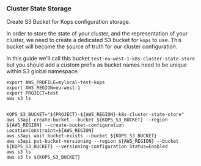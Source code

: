 ### Cluster State Storage

Create S3 Bucket for Kops configuration storage.

In order to store the state of your cluster, and the representation of your cluster, we need to create a dedicated S3 bucket for `kops` to use. This bucket will become the source of truth for our cluster configuration. 

In this guide we'll call this bucket `test-eu-west-1-k8s-cluster-state-store` but you should add a custom prefix as bucket names need to be unique within S3 global namespace.

```
export AWS_PROFILE=mylocal-test-kops
export AWS_REGION=eu-west-1
export PROJECT=test
aws s3 ls


KOPS_S3_BUCKET="${PROJECT}-${AWS_REGION}-k8s-cluster-state-store"
aws s3api create-bucket --bucket ${KOPS_S3_BUCKET} --region ${AWS_REGION} --create-bucket-configuration LocationConstraint=${AWS_REGION}
aws s3api wait bucket-exists --bucket ${KOPS_S3_BUCKET}
aws s3api put-bucket-versioning --region ${AWS_REGION} --bucket ${KOPS_S3_BUCKET} --versioning-configuration Status=Enabled
aws s3 ls
aws s3 ls ${KOPS_S3_BUCKET}
```
